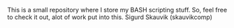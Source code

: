 This is a small repository where I store my BASH scripting stuff. 
So, feel free to check it out, alot of work put into this.
Sigurd Skauvik (skauvikcomp) 
